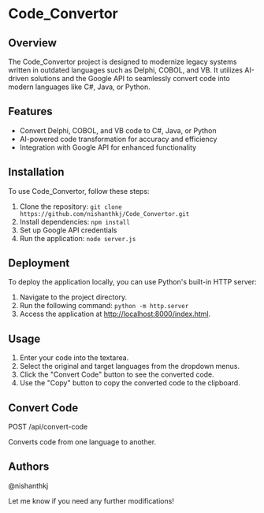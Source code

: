 # Code_Convertor

## Overview

The Code_Convertor project is designed to modernize legacy systems written in outdated languages such as Delphi, COBOL, and VB. It utilizes AI-driven solutions and the Google API to seamlessly convert code into modern languages like C#, Java, or Python.

## Features

- Convert Delphi, COBOL, and VB code to C#, Java, or Python
- AI-powered code transformation for accuracy and efficiency
- Integration with Google API for enhanced functionality

## Installation

To use Code_Convertor, follow these steps:

1. Clone the repository: `git clone https://github.com/nishanthkj/Code_Convertor.git`
2. Install dependencies: `npm install`
3. Set up Google API credentials
4. Run the application: `node server.js`

## Deployment

To deploy the application locally, you can use Python's built-in HTTP server:

1. Navigate to the project directory.
2. Run the following command: `python -m http.server`
3. Access the application at [http://localhost:8000/index.html](http://localhost:8000/index.html).

## Usage

1. Enter your code into the textarea.
2. Select the original and target languages from the dropdown menus.
3. Click the "Convert Code" button to see the converted code.
4. Use the "Copy" button to copy the converted code to the clipboard.


## Convert Code

POST /api/convert-code

Converts code from one language to another.

## Authors
@nishanthkj


Let me know if you need any further modifications!
